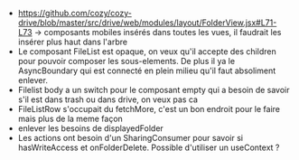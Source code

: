 - https://github.com/cozy/cozy-drive/blob/master/src/drive/web/modules/layout/FolderView.jsx#L71-L73 -> composants mobiles insérés dans toutes les vues, il faudrait les insérer plus haut dans l'arbre
- Le composant FileList est opaque, on veux qu'il accepte des children pour pouvoir composer les sous-elements. De plus il ya le AsyncBoundary qui est connecté en plein milieu qu'il faut absoliment enlever.
- Filelist body a un switch pour le composant empty qui a besoin de savoir s'il est dans trash ou dans drive, on veux pas ca
- FileListRow s'occupait du fetchMore, c'est un bon endroit pour le faire mais plus de la meme façon
- enlever les besoins de displayedFolder
- Les actions ont besoin d'un SharingConsumer pour savoir si hasWriteAccess et onFolderDelete. Possible d'utiliser un useContext ?

